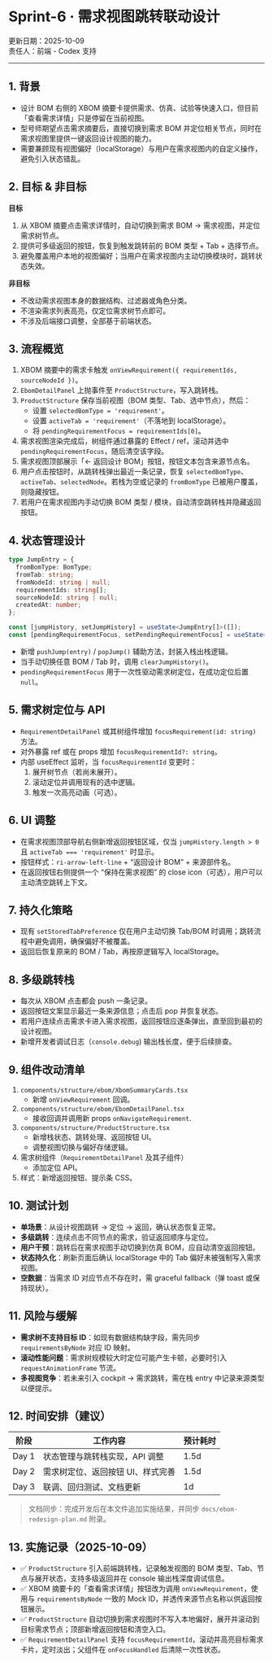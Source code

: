 # Sprint-6 · 需求视图跳转联动设计

更新日期：2025-10-09  
责任人：前端 - Codex 支持

---

## 1. 背景
- 设计 BOM 右侧的 XBOM 摘要卡提供需求、仿真、试验等快速入口，但目前「查看需求详情」只是停留在当前视图。
- 型号师期望点击需求摘要后，直接切换到需求 BOM 并定位相关节点，同时在需求视图里提供一键返回设计视图的能力。
- 需要兼顾现有视图偏好（localStorage）与用户在需求视图内的自定义操作，避免引入状态错乱。

## 2. 目标 & 非目标
**目标**
1. 从 XBOM 摘要点击需求详情时，自动切换到需求 BOM → 需求视图，并定位需求树节点。
2. 提供可多级返回的按钮，恢复到触发跳转前的 BOM 类型 + Tab + 选择节点。
3. 避免覆盖用户本地的视图偏好；当用户在需求视图内主动切换模块时，跳转状态失效。

**非目标**
- 不改动需求视图本身的数据结构、过滤器或角色分类。
- 不渲染需求列表高亮，仅定位需求树节点即可。
- 不涉及后端接口调整，全部基于前端状态。

## 3. 流程概览
1. XBOM 摘要中的需求卡触发 `onViewRequirement({ requirementIds, sourceNodeId })`。
2. `EbomDetailPanel` 上抛事件至 `ProductStructure`，写入跳转栈。
3. `ProductStructure` 保存当前视图（BOM 类型、Tab、选中节点），然后：
   - 设置 `selectedBomType = 'requirement'`。
   - 设置 `activeTab = 'requirement'`（不落地到 localStorage）。
   - 将 `pendingRequirementFocus = requirementIds[0]`。
4. 需求视图渲染完成后，树组件通过暴露的 Effect / ref，滚动并选中 `pendingRequirementFocus`，随后清空该字段。
5. 需求视图顶部展示「← 返回设计 BOM」按钮，按钮文本包含来源节点名。
6. 用户点击按钮时，从跳转栈弹出最近一条记录，恢复 `selectedBomType`、`activeTab`、`selectedNode`。若栈为空或记录的 `fromBomType` 已被用户覆盖，则隐藏按钮。
7. 若用户在需求视图内手动切换 BOM 类型 / 模块，自动清空跳转栈并隐藏返回按钮。

## 4. 状态管理设计
```ts
type JumpEntry = {
  fromBomType: BomType;
  fromTab: string;
  fromNodeId: string | null;
  requirementIds: string[];
  sourceNodeId: string | null;
  createdAt: number;
};

const [jumpHistory, setJumpHistory] = useState<JumpEntry[]>([]);
const [pendingRequirementFocus, setPendingRequirementFocus] = useState<string | null>(null);
```
- 新增 `pushJump(entry)` / `popJump()` 辅助方法，封装入栈出栈逻辑。
- 当手动切换任意 BOM / Tab 时，调用 `clearJumpHistory()`。
- `pendingRequirementFocus` 用于一次性驱动需求树定位，在成功定位后置 `null`。

## 5. 需求树定位与 API
- `RequirementDetailPanel` 或其树组件增加 `focusRequirement(id: string)` 方法。
- 对外暴露 ref 或在 props 增加 `focusRequirementId?: string`。
- 内部 useEffect 监听，当 `focusRequirementId` 变更时：
  1. 展开树节点（若尚未展开）。
  2. 滚动定位并调用现有的选中逻辑。
  3. 触发一次高亮动画（可选）。

## 6. UI 调整
- 在需求视图顶部导航右侧新增返回按钮区域，仅当 `jumpHistory.length > 0` 且 `activeTab === 'requirement'` 时显示。
- 按钮样式：`ri-arrow-left-line` + “返回设计 BOM” + 来源部件名。
- 在返回按钮右侧提供一个 “保持在需求视图” 的 close icon（可选），用户可以主动清空跳转上下文。

## 7. 持久化策略
- 现有 `setStoredTabPreference` 仅在用户主动切换 Tab/BOM 时调用；跳转流程中避免调用，确保偏好不被覆盖。
- 返回后恢复原来的 BOM / Tab，再按原逻辑写入 localStorage。

## 8. 多级跳转栈
- 每次从 XBOM 点击都会 push 一条记录。
- 返回按钮文案显示最近一条来源信息；点击后 pop 并恢复状态。
- 若用户连续点击需求卡进入需求视图，返回按钮应逐条弹出，直至回到最初的设计视图。
- 新增开发者调试日志（`console.debug`) 输出栈长度，便于后续排查。

## 9. 组件改动清单
1. `components/structure/ebom/XbomSummaryCards.tsx`
   - 新增 `onViewRequirement` 回调。
2. `components/structure/ebom/EbomDetailPanel.tsx`
   - 接收回调并调用新 props `onNavigateRequirement`.
3. `components/structure/ProductStructure.tsx`
   - 新增栈状态、跳转处理、返回按钮 UI。
   - 调整视图切换与偏好存储逻辑。
4. 需求树组件（`RequirementDetailPanel` 及其子组件）
   - 添加定位 API。
5. 样式：新增返回按钮、提示条 CSS。

## 10. 测试计划
- **单场景**：从设计视图跳转 → 定位 → 返回，确认状态恢复正常。
- **多级跳转**：连续点击不同节点的需求，验证返回顺序与定位。
- **用户干预**：跳转后在需求视图手动切换到仿真 BOM，应自动清空返回按钮。
- **状态持久化**：刷新页面后确认 localStorage 中的 Tab 偏好未被强制写入需求视图。
- **空数据**：当需求 ID 对应节点不存在时，需 graceful fallback（弹 toast 或保持现状）。

## 11. 风险与缓解
- **需求树不支持目标 ID**：如现有数据结构缺字段，需先同步 `requirementsByNode` 对应 ID 映射。
- **滚动性能问题**：需求树规模较大时定位可能产生卡顿，必要时引入 `requestAnimationFrame` 节流。
- **多视图竞争**：若未来引入 cockpit → 需求跳转，需在栈 entry 中记录来源类型以便提示。

## 12. 时间安排（建议）
| 阶段 | 工作内容 | 预计耗时 |
| --- | --- | --- |
| Day 1 | 状态管理与跳转栈实现，API 调整 | 1.5d |
| Day 2 | 需求树定位、返回按钮 UI、样式完善 | 1.5d |
| Day 3 | 联调、回归测试、文档更新 | 1d |

> 文档同步：完成开发后在本文件追加实施结果，并同步 `docs/ebom-redesign-plan.md` 附录。

## 13. 实施记录（2025-10-09）
- ✅ `ProductStructure` 引入前端跳转栈，记录触发视图的 BOM 类型、Tab、节点与展开状态，支持多级返回并在 console 输出栈深度调试信息。
- ✅ XBOM 摘要卡的「查看需求详情」按钮改为调用 `onViewRequirement`，使用与 `requirementsByNode` 一致的 Mock ID，并透传来源节点名称以供返回按钮展示。
- ✅ `ProductStructure` 自动切换到需求视图时不写入本地偏好，展开并滚动到目标需求节点；顶部新增返回按钮和清空入口。
- ✅ `RequirementDetailPanel` 支持 `focusRequirementId`，滚动并高亮目标需求卡片，定时淡出；父组件在 `onFocusHandled` 后清除一次性状态。
